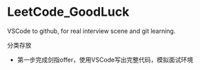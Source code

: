 # LeetCode_GoodLuck
VSCode to github, for real interview scene and git learning.

分类存放
- 第一步完成剑指offer，使用VSCode写出完整代码，模拟面试环境
